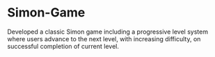 # Simon-Game
Developed a classic Simon game including a progressive level system where users advance to the next level, with increasing difficulty, on successful completion of current level.
